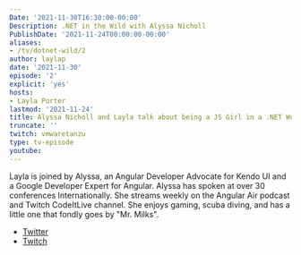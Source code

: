```yaml
---
Date: '2021-11-30T16:30:00-00:00'
Description: .NET in the Wild with Alyssa Nicholl
PublishDate: '2021-11-24T00:00:00-00:00'
aliases:
- /tv/dotnet-wild/2
author: laylap
date: '2021-11-30'
episode: '2'
explicit: 'yes'
hosts:
- Layla Porter
lastmod: '2021-11-24'
title: Alyssa Nicholl and Layla talk about being a JS Girl in a .NET World!
truncate: ''
twitch: vmwaretanzu
type: tv-episode
youtube: 
---
```


Layla is joined by Alyssa,  an Angular Developer Advocate for Kendo UI and a Google Developer Expert for Angular. Alyssa has spoken at over 30 conferences Internationally. She streams weekly on the Angular Air podcast and Twitch CodeItLive channel. She enjoys gaming, scuba diving, and has a little one that fondly goes by "Mr. Milks".

- [Twitter](https://twitter.com/AlyssaNicoll)
- [Twitch](https://twitch.tv/CodeItLive)